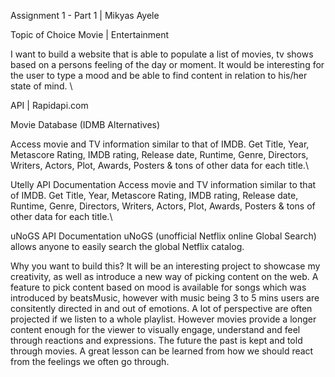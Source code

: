 
Assignment 1 - Part 1 | Mikyas Ayele


Topic of Choice 
Movie | Entertainment 

I want to build a website that is able to populate a list of movies, tv shows based on a persons feeling of the day or moment. It would be interesting for the user to type a mood and be able to find content in relation to his/her state of mind. \

API | Rapidapi.com


Movie Database (IDMB Alternatives)

Access movie and TV information similar to that of IMDB. Get Title, Year, Metascore Rating, IMDB rating, Release date, Runtime, Genre, Directors, Writers, Actors, Plot, Awards, Posters & tons of other data for each title.\

Utelly API Documentation
Access movie and TV information similar to that of IMDB. Get Title, Year, Metascore Rating, IMDB rating, Release date, Runtime, Genre, Directors, Writers, Actors, Plot, Awards, Posters & tons of other data for each title.\


uNoGS API Documentation
uNoGS (unofficial Netflix online Global Search) allows anyone to easily search the global Netflix catalog.


Why you want to build this?
It will be an interesting project to showcase my creativity, as well as introduce a new way of picking content on the web. A feature to pick content based on mood is available for songs which was introduced by beatsMusic, however with music being 3 to 5 mins users are consitently directed in and out of emotions. A lot of perspective are often projected if we listen to a whole playlist. However movies provide a longer content enough for the viewer to visually engage, understand and feel through reactions and expressions. The future the past is kept and told through movies. A great lesson can be learned from how we should react from the feelings we often go through.
